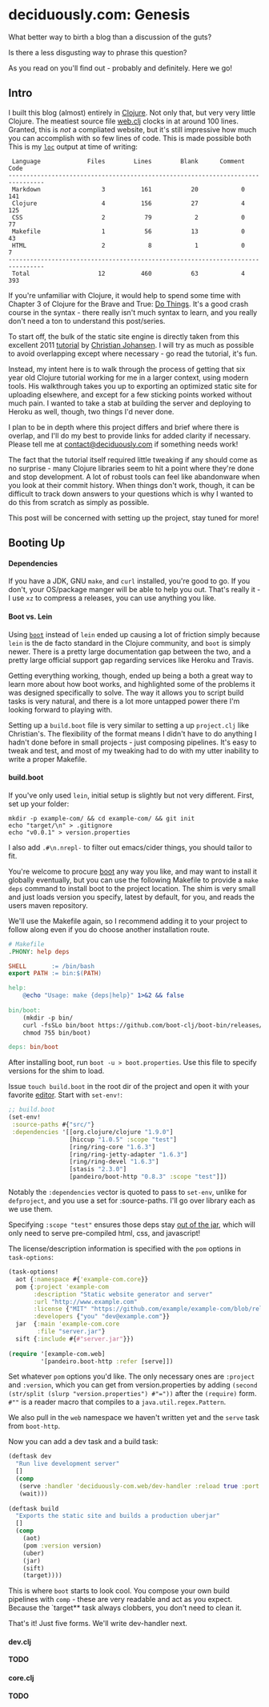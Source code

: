 # deciduously.com: Genesis
What better way to birth a blog than a discussion of the guts?

Is there a less disgusting way to phrase this question?

As you read on you'll find out - probably and definitely.  Here we go!
## Intro
I built this blog (almost) entirely in [Clojure](https://clojure.org/).  Not only that, but very very little Clojure.  The meatiest source file [web.clj](https://github.com/deciduously/deciduously-com/blob/master/src/deciduously_com/web.clj) clocks in at around 100 lines.  Granted, this is *not* a compliated website, but it's still impressive how much you can accomplish with so few lines of code.  This is made possible both This is my [`loc`](https://github.com/cgag/loc) output at time of writing:
```shell
 Language             Files        Lines        Blank      Comment         Code
--------------------------------------------------------------------------------
 Markdown                 3          161           20            0          141
 Clojure                  4          156           27            4          125
 CSS                      2           79            2            0           77
 Makefile                 1           56           13            0           43
 HTML                     2            8            1            0            7
--------------------------------------------------------------------------------
 Total                   12          460           63            4          393
```
If you're unfamiliar with Clojure, it would help to spend some time with Chapter 3 of Clojure for the Brave and True: [Do Things](https://www.braveclojure.com/do-things/).  It's a good crash course in the syntax - there really isn't much syntax to learn, and you really don't need a ton to understand this post/series.

To start off, the bulk of the static site engine is directly taken from this excellent 2011 [tutorial](https://cjohensen.no/building-statis-sites-in-clojure-with-stasis/) by [Christian Johansen](https://github.com/cjohansen).  I will try as much as possible to avoid overlapping except where necessary - go read the tutorial, it's fun.

Instead, my intent here is to walk through the process of getting that six year old Clojure tutorial working for me in a larger context, using modern tools.  His walkthrough takes you up to exporting an optimized static site for uploading elsewhere, and except for a few sticking points worked without much pain.  I wanted to take a stab at building the server and deploying to Heroku as well, though, two things I'd never done.

I plan to be in depth where this project differs and brief where there is overlap, and I'll do my best to provide links for added clarity if necessary.  Please tell me at [contact@deciduously.com](contact@deciduously.com) if something needs work!

The fact that the tutorial itself required little tweaking if any should come as no surprise - many Clojure libraries seem to hit a point where they're done and stop development.  A lot of robust tools can feel like abandonware when you look at their commit history.  When things don't work, though, it can be difficult to track down answers to your questions which is why I wanted to do this from scratch as simply as possible.

This post will be concerned with setting up the project, stay tuned for more!
## Booting Up
#### Dependencies
If you have a JDK, GNU `make`, and `curl` installed, you're good to go.  If you don't, your OS/package manger will be able to help you out.  That's really it - I use `xz` to compress a releases, you can use anything you like.
#### Boot vs. Lein
Using [`boot`](http://boot-clj.com) instead of `lein` ended up causing a lot of friction simply because `lein` is the de facto standard in the Clojure community, and `boot` is simply newer.  There is a pretty large documentation gap between the two, and a pretty large official support gap regarding services like Heroku and Travis.

Getting everything working, though, ended up being a both a great way to learn more about how boot works, and highlighted some of the problems it was designed specifically to solve.  The way it allows you to script build tasks is very natural, and there is a lot more untapped power there I'm looking forward to playing with.

Setting up a `build.boot` file is very similar to setting a up `project.clj` like Christian's.  The flexibility of the format means I didn't have to do anything I hadn't done before in small projects - just composing pipelines.  It's easy to tweak and test, and most of my tweaking had to do with my utter inability to write a proper Makefile.
#### build.boot
If you've only used `lein`, initial setup is slightly but not very different.  First, set up your folder:
```shell
mkdir -p example-com/ && cd example-com/ && git init
echo "target/\n" > .gitignore
echo "v0.0.1" > version.properties
```
I also add `.#\n.nrepl-` to filter out emacs/cider things, you should tailor to fit.

You're welcome to procure [boot](http://boot-clj.com) any way you like, and may want to install it globally eventually, but you can use the following Makefile to provide a `make deps` command to install boot to the project location.  The shim is very small and just loads version you specify, latest by default, for you, and reads the users maven repository.

We'll use the Makefile again, so I recommend adding it to your project to follow along even if you do choose another installation route.
```makefile
# Makefile
.PHONY: help deps

SHELL       := /bin/bash
export PATH := bin:$(PATH)

help:
	@echo "Usage: make {deps|help}" 1>&2 && false
    
bin/boot:
	(mkdir -p bin/                                                                              && \
	curl -fsSLo bin/boot https://github.com/boot-clj/boot-bin/releases/download/latest/boot.sh  && \
	chmod 755 bin/boot)

deps: bin/boot
```
After installing boot, run `boot -u > boot.properties`.  Use this file to specify versions for the shim to load.

Issue `touch build.boot` in the root dir of the project and open it with your favorite [editor](http://spacemacs.org).  Start with `set-env!`:
```clojure
;; build.boot
(set-env!
 :source-paths #{"src/"}
 :dependencies '[[org.clojure/clojure "1.9.0"]
                 [hiccup "1.0.5" :scope "test"]
                 [ring/ring-core "1.6.3"]
                 [ring/ring-jetty-adapter "1.6.3"]
                 [ring/ring-devel "1.6.3"]
                 [stasis "2.3.0"]
                 [pandeiro/boot-http "0.8.3" :scope "test"]])
```
Notably the `:dependencies` vector is quoted to pass to `set-env`, unlike for `defproject`, and you use a set for :source-paths.  I'll go over library each as we use them.

Specifying `:scope "test"` ensures those deps stay [out of the jar](https://www.zazzle.com/rlv/stay_out_hands_candy_cookie_jar_candy_jars-r7ec7cc8b404143a3be44e853c1d7e4ef_2ih7l_8byvr_512.jpg), which will only need to serve pre-compiled html, css, and javascript!

The license/description information is specified with the `pom` options in `task-options`:
```clojure
(task-options!
  aot {:namespace #{'example-com.core}}
  pom {:project 'example-com
       :description "Static website generator and server"
       :url "http://www.example.com"
       :license {"MIT" "https://github.com/example/example-com/blob/release/LICENSE"}
       :developers {"you" "dev@example.com"}}
  jar  {:main 'example-com.core
        :file "server.jar"}
  sift {:include #{#"server.jar"}})
  
(require '[example-com.web]
         '[pandeiro.boot-http :refer [serve]])
```
Set whatever `pom` options you'd like. The only necessary ones are `:project` and `:version`, which you can get from version.properties by adding `(second (str/split (slurp "version.properties") #"="))` after the `(require)` form. `#""` is a reader macro that compiles to a `java.util.regex.Pattern`.

We also pull in the `web` namespace we haven't written yet and the `serve` task from `boot-http`.

Now you can add a dev task and a build task:
```clojure
(deftask dev
  "Run live development server"
  []
  (comp
   (serve :handler 'deciduously-com.web/dev-handler :reload true :port 3000)
   (wait)))
   
(deftask build
  "Exports the static site and builds a production uberjar"
  []
  (comp
    (aot)
    (pom :version version)
    (uber)
    (jar)
    (sift)
    (target))))
```
This is where `boot` starts to look cool.  You compose your own build pipelines with `comp` - these are very readable and act as you expect.  Because the `target** task always clobbers, you don't need to clean it.

That's it!  Just five forms.  We'll write dev-handler next.
#### dev.clj
**TODO**
#### core.clj
**TODO**
